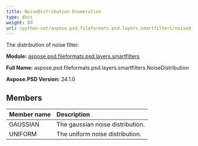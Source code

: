 ```yaml
---
title: NoiseDistribution Enumeration
type: docs
weight: 80
url: /python-net/aspose.psd.fileformats.psd.layers.smartfilters/noisedistribution/
---
```


The distribution of noise filter.

**Module:** [aspose.psd.fileformats.psd.layers.smartfilters](/psd/python-net/aspose.psd.fileformats.psd.layers.smartfilters/)

**Full Name:** aspose.psd.fileformats.psd.layers.smartfilters.NoiseDistribution

**Aspose.PSD Version:** 24.1.0

## **Members**
| **Member name** | **Description** |
| :- | :- |
| GAUSSIAN | The gaussian noise distribution. |
| UNIFORM | The uniform noise distribution. |
